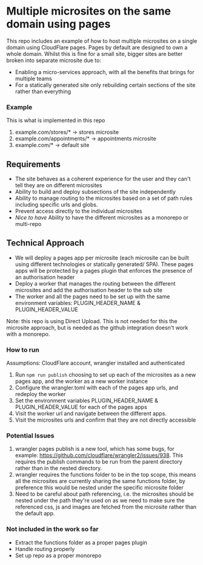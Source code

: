 # Multiple microsites on the same domain using pages
This repo includes an example of how to host multiple microsites on a single domain using CloudFlare pages.
Pages by default are designed to own a whole domain. Whilst this is fine for a small site, bigger sites are better broken into separate microsite due to:
* Enabling a micro-services approach, with all the benefits that brings for multiple teams
* For a statically generated site only rebuilding certain sections of the site rather than everything

### Example
This is what is implemented in this repo
1. example.com/stores/*       -> stores microsite
1. example.com/appointments/* -> appointments microsite
1. example.com/*              -> default site

## Requirements
* The site behaves as a coherent experience for the user and they can't tell they are on different microsites
* Ability to build and deploy subsections of the site independently
* Ability to manage routing to the microsites based on a set of path rules including specific urls and globs.
* Prevent access directly to the individual microsites
* *Nice to have* Ability to have the different microsites as a monorepo or multi-repo

## Technical Approach
* We will deploy a pages app per microsite (each microsite can be built using different technologies or statically generated/ SPA). These pages apps will be protected by a pages plugin that enforces the presence of an authorisation header
* Deploy a worker that manages the routing between the different microsites and add the authorisation header to the sub site
* The worker and all the pages need to be set up with the same environment variables: PLUGIN_HEADER_NAME & PLUGIN_HEADER_VALUE

Note: this repo is using Direct Upload. This is not needed for this the microsite approach, but is needed as the github integration doesn't work with a monorepo.

### How to run
Assumptions: CloudFlare account, wrangler installed and authenticated
1. Run `npm run publish` choosing to set up each of the microsites as a new pages app, and the worker as a new worker instance
1. Configure the wrangler.toml with each of the pages app urls, and redeploy the worker
1. Set the environment variables PLUGIN_HEADER_NAME & PLUGIN_HEADER_VALUE for each of the pages apps
1. Visit the worker url and navigate between the different apps.
1. Visit the microsites urls and confirm that they are not directly accessible

### Potential Issues
1. wrangler pages publish is a new tool, which has some bugs, for example: https://github.com/cloudflare/wrangler2/issues/938. This requires the publish commands to be run from the parent directory rather than in the nested directory.
1. wrangler requires the functions folder to be in the top scope, this means all the microsites are currently sharing the same functions folder, by preference this would be nested under the specific microsite folder
1. Need to be careful about path referencing, i.e. the microsites should be nested under the path they're used on as we need to make sure the referenced css, js and images are fetched from the microsite rather than the default app.

### Not included in the work so far
* Extract the functions folder as a proper pages plugin
* Handle routing properly
* Set up repo as a proper monorepo